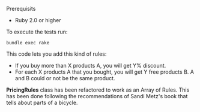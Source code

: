 Prerequisits
* Ruby 2.0 or higher

To execute the tests run:
```
bundle exec rake
```


This code lets you add this kind of rules:

* If you buy more than X products A, you will get Y% discount.
* For each X products A that you bought, you will get Y free products B.
  A and B could or not be the same product.


**PricingRules** class has been refactored to work as an Array of
Rules. This has been done following the recommendations of Sandi
Metz's book that tells about parts of a bicycle.

